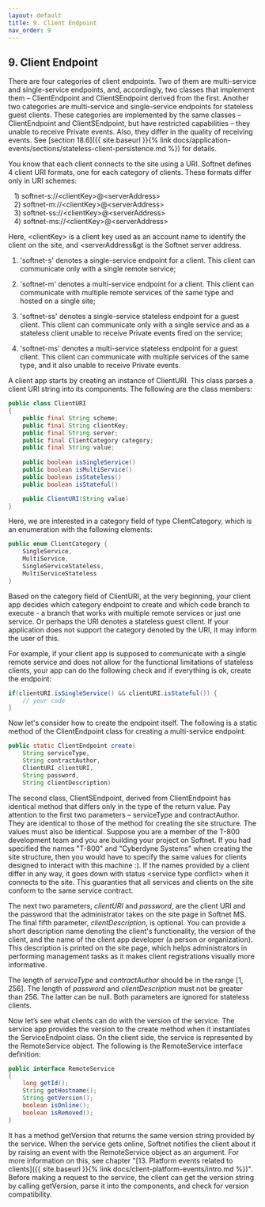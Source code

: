 ```yaml
---
layout: default
title: 9. Client Endpoint
nav_order: 9
---
```


## 9. Client Endpoint

There are four categories of client endpoints. Two of them are multi-service and single-service endpoints, and, accordingly, two classes that implement them – <span class="datatype">ClientEndpoint</span> and <span class="datatype">ClientSEndpoint</span> derived from the first. Another two categories are multi-service and single-service endpoints for stateless guest clients. These categories are implemented by the same classes – <span class="datatype">ClientEndpoint</span> and <span class="datatype">ClientSEndpoint</span>, but have restricted capabilities – they unable to receive Private events. Also, they differ in the quality of receiving events. See [section 18.6]({{ site.baseurl }}{% link docs/application-events/sections/stateless-client-persistence.md %}) for details.  

You know that each client connects to the site using a URI. Softnet defines 4 client URI formats, one for each category of clients. These formats differ only in URI schemes:  

 &nbsp;&nbsp; 1) softnet-s://&lt;clientKey&gt;@&lt;serverAddress&gt;  
 &nbsp;&nbsp; 2) softnet-m://&lt;clientKey&gt;@&lt;serverAddress&gt;  
 &nbsp;&nbsp; 3) softnet-ss://&lt;clientKey&gt;@&lt;serverAddress&gt;  
 &nbsp;&nbsp; 4) softnet-ms://&lt;clientKey&gt;@&lt;serverAddress&gt;  

Here, &lt;clientKey&gt; is a client key used as an account name to identify the client on the site,  and &lt;serverAddress&gt is the Softnet server address.  

1) 'softnet-s' denotes a single-service endpoint for a client. This client can communicate only with a single remote service;  

2) 'softnet-m' denotes a multi-service endpoint for a client. This client can communicate with multiple remote services of the same type and hosted on a single site;  

3) 'softnet-ss' denotes a single-service stateless endpoint for a guest client. This client can communicate only with a single service and as a stateless client unable to receive Private events fired on the service;  

4) 'softnet-ms' denotes a multi-service stateless endpoint for a guest client. This client can communicate with multiple services of the same type, and it also unable to receive Private events.  

A client app starts by creating an instance of <span class="datatype">ClientURI</span>. This class parses a client URI string into its components. The following are the class members:
```java
public class ClientURI
{
	public final String scheme;
	public final String clientKey;
	public final String server;
	public final ClientCategory category;
	public final String value;
	
	public boolean isSingleService()
	public boolean isMultiService()
	public boolean isStateless() 
	public boolean isStateful() 

	public ClientURI(String value)
}
```
Here, we are interested in a category field of type <span class="datatype">ClientCategory</span>, which is an enumeration with the following elements:
```java
public enum ClientCategory {
	SingleService,
	MultiService,
	SingleServiceStateless,
	MultiServiceStateless
}
```
Based on the category field of <span class="datatype">ClientURI</span>, at the very beginning, your client app decides which category endpoint to create and which code branch to execute - a branch that works with multiple remote services or just one service. Or perhaps the URI denotes a stateless guest client. If your application does not support the category denoted by the URI, it may inform the user of this.  

For example, if your client app is supposed to communicate with a single remote service and does not allow for the functional limitations of stateless clients, your app can do the following check and if everything is ok, create the endpoint:
```java
if(clientURI.isSingleService() && clientURI.isStateful()) {
    // your code
}
```
Now let's consider how to create the endpoint itself. The following is a static method of the <span class="datatype">ClientEndpoint</span> class for creating a multi-service endpoint:
```java
public static ClientEndpoint create(
    String serviceType,
    String contractAuthor,
    ClientURI clientURI,
    String password,
    String clientDescription)
```
The second class, <span class="datatype">ClientSEndpoint</span>, derived from <span class="datatype">ClientEndpoint</span> has identical method that differs only in the type of the return value. Pay attention to the first two parameters – serviceType and contractAuthor. They are identical to those of the method for creating the site structure. The values must also be identical. Suppose you are a member of the T-800 development team and you are building your project on Softnet. If you had specified the names "T-800" and "Cyberdyne Systems" when creating the site structure, then you would have to specify the same values for clients designed to interact with this machine :). If the names provided by a client differ in any way, it goes down with status &lt;<span class="text-error">service type conflict</span>&gt; when it connects to the site. This guaranties that all services and clients on the site conform to the same service contract.  

The next two parameters, *clientURI* and *password*, are the client URI and the password that the administrator takes on the site page in Softnet MS.
The final fifth parameter, *clientDescription*, is optional. You can provide a short description name denoting the client's functionality, the version of the client, and the name of the client app developer (a person or organization). This description is printed on the site page, which helps administrators in performing management tasks as it makes client registrations visually more informative.  

The length of *serviceType* and *contractAuthor* should be in the range [1, 256]. The length of *password* and *clientDescription* must not be greater than 256. The latter can be null. Both parameters are ignored for stateless clients.  

Now let’s see what clients can do with the version of the service. The service app provides the version to the create method when it instantiates the <span class="datatype">ServiceEndpoint</span> class. On the client side, the service is represented by the <span class="datatype">RemoteService</span> object. The following is the <span class="datatype">RemoteService</span> interface definition:
```java
public interface RemoteService
{
	long getId();
	String getHostname();
	String getVersion();
	boolean isOnline();
	boolean isRemoved();
}
```
It has a method <span class="method">getVersion</span> that returns the same version string provided by the service. When the service gets online, Softnet notifies the client about it by raising an event with the <span class="datatype">RemoteService</span> object as an argument. For more information on this, see chapter "[13. Platform events related to clients]({{ site.baseurl }}{% link docs/client-platform-events/intro.md %})". Before making a request to the service, the client can get the version string by calling <span class="method">getVersion</span>, parse it into the components, and check for version compatibility.


